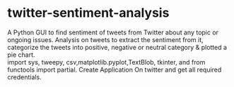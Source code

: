 # twitter-sentiment-analysis
A Python GUI to find sentiment of tweets from Twitter about any topic or ongoing issues. 
Analysis on tweets to extract the sentiment from it, categorize the tweets into positive, negative or neutral category & plotted a pie chart.    
import sys, tweepy, csv,matplotlib.pyplot,TextBlob, tkinter, and from functools import partial.
Create Application On twitter and get all required credentials.
